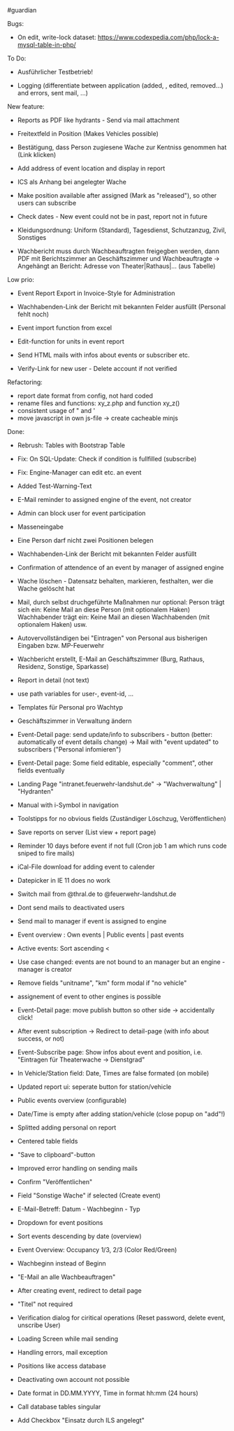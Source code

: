 #guardian

Bugs:

- On edit, write-lock dataset: https://www.codexpedia.com/php/lock-a-mysql-table-in-php/

To Do:

- Ausführlicher Testbetrieb! 
 
- Logging (differentiate between application (added, , edited, removed...) and errors, sent mail, ...)
  
New feature:

- Reports as PDF like hydrants - Send via mail attachment

- Freitextfeld in Position (Makes Vehicles possible)

- Bestätigung, dass Person zugiesene Wache zur Kentniss genommen hat (Link klicken)

- Add address of event location and display in report

- ICS als Anhang bei angelegter Wache

- Make position available after assigned (Mark as "released"), so other users can subscribe

- Check dates - New event could not be in past, report not in future

- Kleidungsordnung: Uniform (Standard), Tagesdienst, Schutzanzug, Zivil, Sonstiges

- Wachbericht muss durch Wachbeauftragten freigegben werden, dann PDF mit Berichtszimmer an Geschäftszimmer und Wachbeauftragte -> Angehängt an Bericht: Adresse von Theater|Rathaus|... (aus Tabelle)


Low prio:

- Event Report Export in Invoice-Style for Administration

- Wachhabenden-Link der Bericht mit bekannten Felder ausfüllt (Personal fehlt noch)

- Event import function from excel

- Edit-function for units in event report

- Send HTML mails with infos about events or subscriber etc.

- Verify-Link for new user - Delete account if not verified

Refactoring: 

- report date format from config, not hard coded
- rename files and functions: xy_z.php and function xy_z()
- consistent usage of " and '
- move javascript in own js-file -> create cacheable minjs

Done:
- Rebrush: Tables with Bootstrap Table


- Fix: On SQL-Update: Check if condition is fullfilled (subscribe)
- Fix: Engine-Manager can edit etc. an event
- Added Test-Warning-Text


- E-Mail reminder to assigned engine of the event, not creator
- Admin can block user for event participation 
- Masseneingabe
- Eine Person darf nicht zwei Positionen belegen
- Wachhabenden-Link der Bericht mit bekannten Felder ausfüllt
- Confirmation of attendence of an event by manager of assigned engine
- Wache löschen - Datensatz behalten, markieren, festhalten, wer die Wache gelöscht hat
- Mail, durch selbst druchgeführte Maßnahmen nur optional:
	Person trägt sich ein: Keine Mail an diese Person (mit optionalem Haken)
	Wachhabender trägt ein: Keine Mail an diesen Wachhabenden (mit optionalem Haken)
	usw.
- Autovervollständigen bei "Eintragen" von Personal aus bisherigen Eingaben bzw. MP-Feuerwehr
- Wachbericht erstellt, E-Mail an Geschäftszimmer (Burg, Rathaus, Residenz, Sonstige, Sparkasse)



- Report in detail (not text)
- use path variables for user-, event-id, ...
- Templates für Personal pro Wachtyp
- Geschäftszimmer in Verwaltung ändern


- Event-Detail page: send update/info to subscribers - button (better: automatically of event details change) -> Mail with "event updated" to subscribers ("Personal infomieren") 
- Event-Detail page: Some field editable, especially "comment", other fields eventually


- Landing Page "intranet.feuerwehr-landshut.de" -> "Wachverwaltung" | "Hydranten"
- Manual with i-Symbol in navigation


- Toolstipps for no obvious fields (Zuständiger Löschzug, Veröffentlichen)
- Save reports on server (List view + report page)
- Reminder 10 days before event if not full
		(Cron job 1 am which runs code sniped to fire mails)
- iCal-File download for adding event to calender


- Datepicker in IE 11 does no work


- Switch mail from @thral.de to @feuerwehr-landshut.de
- Dont send mails to deactivated users
- Send mail to manager if event is assigned to engine


- Event overview : Own events | Public events | past events
- Active events: Sort ascending <
- Use case changed: events are not bound to an manager but an engine - manager is creator
- Remove fields "unitname", "km" form modal if "no vehicle"
- assignement of event to other engines is possible

 
- Event-Detail page: move publish button so other side -> accidentally click!
- After event subscription -> Redirect to detail-page (with info about success, or not)
- Event-Subscribe page: Show infos about event and position, i.e. "Eintragen für Theaterwache -> Dienstgrad"


- In Vehicle/Station field: Date, Times are false formated (on mobile)
- Updated report ui: seperate button for station/vehicle
- Public events overview (configurable)
- Date/Time is empty after adding station/vehicle (close popup on "add"!)
- Splitted adding personal on report
- Centered table fields


- "Save to clipboard"-button 
- Improved error handling on sending mails
- Confirm "Veröffentlichen"
- Field "Sonstige Wache" if selected (Create event)


- E-Mail-Betreff: Datum - Wachbeginn - Typ
- Dropdown for event positions


- Sort events descending by date (overview)
- Event Overview: Occupancy 1/3, 2/3 (Color Red/Green)
- Wachbeginn instead of Beginn
- "E-Mail an alle Wachbeauftragen"
- After creating event, redirect to detail page
- "Titel" not required


- Verification dialog for ciritical operations
	(Reset password, delete event, unscribe User)
- Loading Screen while mail sending
- Handling errors, mail exception
- Positions like access database
- Deactivating own account not possible
- Date format in DD.MM.YYYY, Time in format hh:mm (24 hours)
- Call database tables singular
- Add Checkbox "Einsatz durch ILS angelegt"

